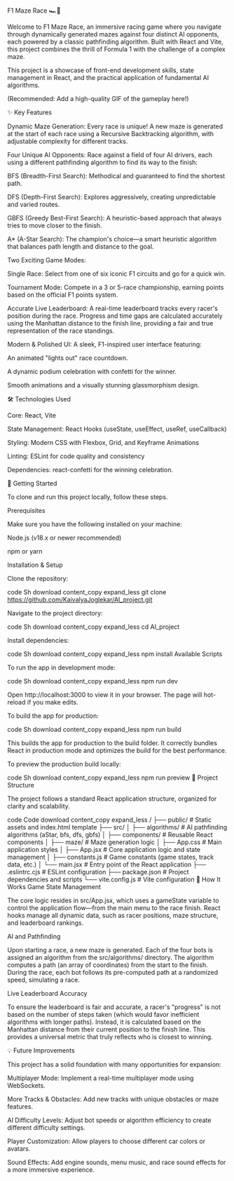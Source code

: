 

F1 Maze Race 🏎️🏁



Welcome to F1 Maze Race, an immersive racing game where you navigate through dynamically generated mazes against four distinct AI opponents, each powered by a classic pathfinding algorithm. Built with React and Vite, this project combines the thrill of Formula 1 with the challenge of a complex maze.

This project is a showcase of front-end development skills, state management in React, and the practical application of fundamental AI algorithms.

(Recommended: Add a high-quality GIF of the gameplay here!)

✨ Key Features

Dynamic Maze Generation: Every race is unique! A new maze is generated at the start of each race using a Recursive Backtracking algorithm, with adjustable complexity for different tracks.

Four Unique AI Opponents: Race against a field of four AI drivers, each using a different pathfinding algorithm to find its way to the finish:

BFS (Breadth-First Search): Methodical and guaranteed to find the shortest path.

DFS (Depth-First Search): Explores aggressively, creating unpredictable and varied routes.

GBFS (Greedy Best-First Search): A heuristic-based approach that always tries to move closer to the finish.

A* (A-Star Search): The champion's choice—a smart heuristic algorithm that balances path length and distance to the goal.

Two Exciting Game Modes:

Single Race: Select from one of six iconic F1 circuits and go for a quick win.

Tournament Mode: Compete in a 3 or 5-race championship, earning points based on the official F1 points system.

Accurate Live Leaderboard: A real-time leaderboard tracks every racer's position during the race. Progress and time gaps are calculated accurately using the Manhattan distance to the finish line, providing a fair and true representation of the race standings.

Modern & Polished UI: A sleek, F1-inspired user interface featuring:

An animated "lights out" race countdown.

A dynamic podium celebration with confetti for the winner.

Smooth animations and a visually stunning glassmorphism design.

🛠️ Technologies Used

Core: React, Vite

State Management: React Hooks (useState, useEffect, useRef, useCallback)

Styling: Modern CSS with Flexbox, Grid, and Keyframe Animations

Linting: ESLint for code quality and consistency

Dependencies: react-confetti for the winning celebration.

🚀 Getting Started

To clone and run this project locally, follow these steps.

Prerequisites

Make sure you have the following installed on your machine:

Node.js (v18.x or newer recommended)

npm or yarn

Installation & Setup

Clone the repository:

code
Sh
download
content_copy
expand_less
git clone https://github.com/KaivalyaJoglekar/AI_project.git

Navigate to the project directory:

code
Sh
download
content_copy
expand_less
cd AI_project

Install dependencies:

code
Sh
download
content_copy
expand_less
npm install
Available Scripts

To run the app in development mode:

code
Sh
download
content_copy
expand_less
npm run dev

Open http://localhost:3000 to view it in your browser. The page will hot-reload if you make edits.

To build the app for production:

code
Sh
download
content_copy
expand_less
npm run build

This builds the app for production to the build folder. It correctly bundles React in production mode and optimizes the build for the best performance.

To preview the production build locally:

code
Sh
download
content_copy
expand_less
npm run preview
📂 Project Structure

The project follows a standard React application structure, organized for clarity and scalability.

code
Code
download
content_copy
expand_less
/
├── public/              # Static assets and index.html template
├── src/
│   ├── algorithms/      # AI pathfinding algorithms (aStar, bfs, dfs, gbfs)
│   ├── components/      # Reusable React components
│   ├── maze/            # Maze generation logic
│   ├── App.css          # Main application styles
│   ├── App.jsx          # Core application logic and state management
│   ├── constants.js     # Game constants (game states, track data, etc.)
│   └── main.jsx         # Entry point of the React application
├── .eslintrc.cjs        # ESLint configuration
├── package.json         # Project dependencies and scripts
└── vite.config.js       # Vite configuration
🧠 How It Works
Game State Management

The core logic resides in src/App.jsx, which uses a gameState variable to control the application flow—from the main menu to the race finish. React hooks manage all dynamic data, such as racer positions, maze structure, and leaderboard rankings.

AI and Pathfinding

Upon starting a race, a new maze is generated. Each of the four bots is assigned an algorithm from the src/algorithms/ directory. The algorithm computes a path (an array of coordinates) from the start to the finish. During the race, each bot follows its pre-computed path at a randomized speed, simulating a race.

Live Leaderboard Accuracy

To ensure the leaderboard is fair and accurate, a racer's "progress" is not based on the number of steps taken (which would favor inefficient algorithms with longer paths). Instead, it is calculated based on the Manhattan distance from their current position to the finish line. This provides a universal metric that truly reflects who is closest to winning.

💡 Future Improvements

This project has a solid foundation with many opportunities for expansion:

Multiplayer Mode: Implement a real-time multiplayer mode using WebSockets.

More Tracks & Obstacles: Add new tracks with unique obstacles or maze features.

AI Difficulty Levels: Adjust bot speeds or algorithm efficiency to create different difficulty settings.

Player Customization: Allow players to choose different car colors or avatars.

Sound Effects: Add engine sounds, menu music, and race sound effects for a more immersive experience.

